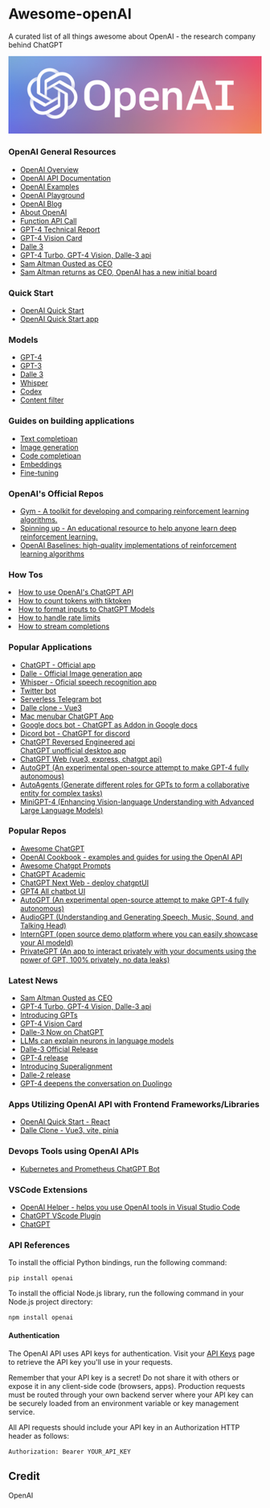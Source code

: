 # Awesome-openAI
A curated list of all things awesome about OpenAI - the research company behind ChatGPT

<img src="banner.png" />

### OpenAI General Resources
<ul>
  <li><a href="https://beta.openai.com/">OpenAI Overview</a></li>
  <li><a href="https://beta.openai.com/docs/introduction">OpenAI API Documentation</a></li>
  <li><a href="https://beta.openai.com/examples">OpenAI Examples</a></li>
  <li><a href="https://beta.openai.com/playground">OpenAI Playground</a></li>
  <li><a href="https://openai.com/blog">OpenAI Blog</a></li>
  <li><a href="https://openai.com/about">About OpenAI</a></li>
  <li><a href="https://openai.com/blog/function-calling-and-other-api-updates">Function API Call</a></li>
  <li><a href="https://openai.com/research/gpt-4">GPT-4 Technical Report</a></li>
  <li><a href="https://openai.com/research/gpt-4v-system-card">GPT-4 Vision Card</a></li>
  <li><a href="https://openai.com/dall-e-3">Dalle 3</a></li>
  <li><a href="https://openai.com/blog/new-models-and-developer-products-announced-at-devday">GPT-4 Turbo, GPT-4 Vision, Dalle-3 api</a></li>
  <li><a href="https://openai.com/blog/openai-announces-leadership-transition">Sam Altman Ousted as CEO</a></li>
  <li><a href="https://openai.com/blog/sam-altman-returns-as-ceo-openai-has-a-new-initial-board">Sam Altman returns as CEO, OpenAI has a new initial board</a></li>
 
  
  
</ul>

### Quick Start
<ul>
  <li><a href="https://beta.openai.com/docs/quickstart">OpenAI Quick Start</a></li>
  <li><a href="https://github.com/openai/openai-quickstart-node">OpenAI Quick Start app</a></li>
</ul>

### Models
<ul>
  <li><a href="https://openai.com/product/gpt-4">GPT-4</a></li>
  <li><a href="https://beta.openai.com/docs/models/gpt-3">GPT-3</a></li>
  <li><a href="https://openai.com/dall-e-3">Dalle 3</a></li>
  <li><a href="https://openai.com/research/whisper">Whisper</a></li>
  <li><a href="https://beta.openai.com/docs/models/codex">Codex</a></li>
  <li><a href="https://beta.openai.com/docs/models/content-filter">Content filter</a></li>
</ul>

### Guides on building applications
<ul>
  <li><a href="https://beta.openai.com/docs/guides/completion">Text completioan</a></li>
  <li><a href="https://beta.openai.com/docs/guides/images">Image generation</a></li>
  <li><a href="https://beta.openai.com/docs/guides/code">Code completioan</a></li>
  <li><a href="https://beta.openai.com/docs/guides/embeddings">Embeddings</a></li>
  <li><a href="https://beta.openai.com/docs/guides/fine-tuning">Fine-tuning</a></li>
</ul>

### OpenAI's Official Repos
<ul>
 <li><a href="https://github.com/openai/gym">Gym - A toolkit for developing and comparing reinforcement learning algorithms.</a></li>
 <li><a href="https://github.com/openai/spinningup">Spinning up - An educational resource to help anyone learn deep reinforcement learning.</a></li>
 <li><a href="https://github.com/openai/baselines">OpenAI Baselines: high-quality implementations of reinforcement learning algorithms</a></li>
</ul>

### How Tos
  <li><a href="https://github.com/CodeSnippetHQ/tutorial-openai-chat-api">How to use OpenAI's ChatGPT API</a></li>
  <li><a href="https://github.com/Jaykef/awesome-openAI/blob/main/How-Tos-JupyterNotes/How_to_count_tokens_with_tiktoken.ipynb">How to count tokens with tiktoken </a></li>
  <li><a href="https://github.com/Jaykef/awesome-openAI/edit/main/README.md#:~:text=How_to_format_inputs_to_ChatGPT_models">How to format inputs to ChatGPT Models</a></li>
  <li><a href="https://github.com/Jaykef/awesome-openAI/edit/main/README.md#:~:text=How_to_handle_rate_limits">How to handle rate limits</a></li>
  <li><a href="https://github.com/Jaykef/awesome-openAI/edit/main/README.md#:~:text=How_to_stream_completion">How to stream completions</a></li>
  
  
  
### Popular Applications
<ul>
  <li><a href="https://chat.openai.com/">ChatGPT - Official app</a></li>
  <li><a href="https://beta.openai.com/docs/guides/images">Dalle - Official Image generation app</a></li>
  <li><a href="https://openai.com/blog/whisper/">Whisper - Oficial speech recognition app </a></li>
  <li><a href="https://github.com/transitive-bullshit/chatgpt-twitter-bot">Twitter bot </a></li>
  <li><a href="https://github.com/franalgaba/chatgpt-telegram-bot-serverless">Serverless Telegram bot</a></li>
  <li><a href="https://github.com/Jaykef/OpenAI-ImageGeneration-Vue3">Dalle clone - Vue3</a></li>
  <li><a href="https://github.com/vincelwt/chatgpt-mac">Mac menubar ChatGPT App</a></li>
  <li><a href="https://github.com/cesarhuret/docGPT">Google docs bot - ChatGPT as Addon in Google docs</a></li>
  <li><a href="https://github.com/m1guelpf/chatgpt-discord">Dicord bot - ChatGPT for discord</a></li>
  <li><a href="https://github.com/acheong08/ChatGPT">ChatGPT Reversed Engineered api</a></li
  <li><a href="https://github.com/lencx/ChatGPT">ChatGPT unofficial desktop app</a></li>
  <li><a href="https://github.com/Chanzhaoyu/chatgpt-web">ChatGPT Web (vue3, express, chatgpt api)</a></li>
  <li><a href="https://github.com/Significant-Gravitas/Auto-GPT">AutoGPT (An experimental open-source attempt to make GPT-4 fully autonomous)</a></li>
  <li><a href="https://github.com/LinkSoul-AI/AutoAgents">AutoAgents (Generate different roles for GPTs to form a collaborative entity for complex tasks)</a></li>
  <li><a href="https://github.com/Vision-CAIR/MiniGPT-4">MiniGPT-4 (Enhancing Vision-language Understanding with Advanced Large Language Models)</a></li>
  
</ul>

### Popular Repos

<ul>
 <li><a href="https://github.com/humanloop/awesome-chatgpt">Awesome ChatGPT</a></li>
 <li><a href="https://github.com/openai/openai-cookbook">OpenAI Cookbook - examples and guides for using the OpenAI API</a></li>
 <li><a href="https://github.com/f/awesome-chatgpt-prompts">Awesome Chatgpt Prompts</a></li>
 <li><a href="https://github.com/binary-husky/chatgpt_academic">ChatGPT Academic</a></li>
 <li><a href="https://github.com/Yidadaa/ChatGPT-Next-Web">ChatGPT Next Web -  deploy chatgptUI</a></li>
 <li><a href="https://github.com/nomic-ai/gpt4all-ui">GPT4 All chatbot UI</a></li>
 <li><a href="https://github.com/Significant-Gravitas/Auto-GPT">AutoGPT (An experimental open-source attempt to make GPT-4 fully autonomous)</a></li>
 <li><a href="https://github.com/AIGC-Audio/AudioGPT">AudioGPT (Understanding and Generating Speech, Music, Sound, and Talking Head)</a></li>
   <li><a href="https://github.com/OpenGVLab/InternGPT">InternGPT (open source demo platform where you can easily showcase your AI modeld)</a></li>
  <li><a href="https://github.com/SamurAIGPT/privateGPT">PrivateGPT (An app to interact privately with your documents using the power of GPT, 100% privately, no data leaks)</a></li>
 
 
</ul>

### Latest News
<ul>
  <li><a href="https://openai.com/blog/openai-announces-leadership-transition">Sam Altman Ousted as CEO</a></li>
  <li><a href="https://openai.com/blog/new-models-and-developer-products-announced-at-devday">GPT-4 Turbo, GPT-4 Vision, Dalle-3 api</a></li>
  <li><a href="https://openai.com/blog/introducing-gpts">Introducing GPTs</a></li>
  <li><a href="https://openai.com/research/gpt-4v-system-card">GPT-4 Vision Card</a></li>
  <li><a href="https://openai.com/blog/dall-e-3-is-now-available-in-chatgpt-plus-and-enterprise">Dalle-3 Now on ChatGPT</a></li>
  <li><a href="https://openai.com/research/language-models-can-explain-neurons-in-language-models">LLMs can explain neurons in language models</a></li>
  <li><a href="https://openai.com/dall-e-3">Dalle-3 Official Release</a></li>
  <li><a href="https://openai.com/product/gpt-4">GPT-4 release</a></li>
  <li><a href="https://openai.com/blog/introducing-superalignment">Introducing Superalignment</a></li>
  <li><a href="https://openai.com/product/dall-e-2">Dalle-2 release</a></li>
  <li><a href="https://openai.com/customer-stories/duolingo">GPT-4 deepens the conversation on Duolingo</a></li>
</ul>

### Apps Utilizing OpenAI API with Frontend Frameworks/Libraries
<ul>
  <li><a href="https://github.com/openai/openai-quickstart-node">OpenAI Quick Start - React</a></li>
  <li><a href="https://github.com/Jaykef/OpenAI-ImageGeneration-Vue3">Dalle Clone - Vue3, vite, pinia</a></li>
</ul>

### Devops Tools using OpenAI APIs
* [Kubernetes and Prometheus ChatGPT Bot](https://github.com/robusta-dev/kubernetes-chatgpt-bot)

### VSCode Extensions
<ul>
  <li><a href="https://marketplace.visualstudio.com/items?itemName=dogukanakkaya.chatgpt-code">OpenAI Helper - helps you use OpenAI tools in Visual Studio Code</a></li>
  <li><a href="https://marketplace.visualstudio.com/items?itemName=JayBarnes.chatgpt-vscode-plugin">ChatGPT VScode Plugin</a></li>
  <li><a href="https://marketplace.visualstudio.com/items?itemName=kiranshah.chatgpt-helper">ChatGPT</a></li>
  
</ul>

### API References
To install the official Python bindings, run the following command:
```
pip install openai
```
To install the official Node.js library, run the following command in your Node.js project directory:

```
npm install openai
```
#### Authentication
The OpenAI API uses API keys for authentication. Visit your <a href="https://beta.openai.com/account/api-keys">API Keys</a>  page to retrieve the API key you'll use in your requests.

Remember that your API key is a secret! Do not share it with others or expose it in any client-side code (browsers, apps). Production requests must be routed through your own backend server where your API key can be securely loaded from an environment variable or key management service.

All API requests should include your API key in an Authorization HTTP header as follows:
```
Authorization: Bearer YOUR_API_KEY
```

## Credit
OpenAI

